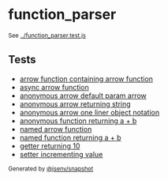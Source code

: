 # function_parser

<sub>
  See <a href="../function_parser.test.js">../function_parser.test.js</a>
</sub>

## Tests

- [arrow function containing arrow function](arrow_function_containing_arrow_function/arrow_function_containing_arrow_function.md)
- [async arrow function](async_arrow_function/async_arrow_function.md)
- [anonymous arrow default param arrow](anonymous_arrow_default_param_arrow/anonymous_arrow_default_param_arrow.md)
- [anonymous arrow returning string](anonymous_arrow_returning_string/anonymous_arrow_returning_string.md)
- [anonymous arrow one liner object notation](anonymous_arrow_one_liner_object_notation/anonymous_arrow_one_liner_object_notation.md)
- [anonymous function returning a + b](anonymous_function_returning_a_+_b/anonymous_function_returning_a_+_b.md)
- [named arrow function](named_arrow_function/named_arrow_function.md)
- [named function returning a + b](named_function_returning_a_+_b/named_function_returning_a_+_b.md)
- [getter returning 10](getter_returning_10/getter_returning_10.md)
- [setter incrementing value](setter_incrementing_value/setter_incrementing_value.md)

<sub>
  Generated by <a href="https://github.com/jsenv/core/tree/main/packages/independent/snapshot">@jsenv/snapshot</a>
</sub>